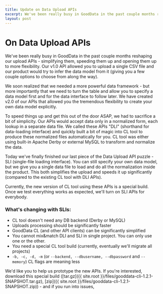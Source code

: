 ```yaml
---
title: Update on Data Upload APIs
excerpt: We've been really busy in GoodData in the past couple months reshaping our upload APIs
layout: post
---
```

# On Data Upload APIs

We've been really busy in GoodData in the past couple months reshaping our upload APIs - simplifying them, speeding them up and opening them up to more flexibility. Our v1.0 API allowed you to upload a single CSV file and our product would try to infer the data model from it (giving you a few couple options to choose from along the way).

We soon realized that we needed a more powerful data framework - but more importantly that we need to turn the table and allow you to specify a data model first and for the data interface to follow later. We have created v2.0 of our APIs that allowed you the tremendous flexibility to create your own data model explicitly.

To speed things up and get this out of the door ASAP, we had to sacrifice a bit of simplicity. Our APIs would accept data only in a normalized form, each lookup in a separate data file. We called these APIs "DLI" (shorthand for data-loading interface) and quickly built a bit of magic into CL tool to produce these normalized files automatically for you. CL tool was either using built-in Apache Derby or external MySQL to transform and normalize the data.

Today we've finally finished our last piece of the Data Upload API puzzle - SLI (single-file loading interface). You can still specify your own data model, but we give you a single data file to load and do all the normalization inside the product. This both simplifies the upload and speeds it up significantly (compared to the existing CL tool with DLI APIs).
    
Currently, the new version of CL tool using these APIs is a special build. Once we test everything works as expected, we'll turn on SLI APIs for everybody.

### What's changing with SLIs:

* CL tool doesn't need any DB backend (Derby or MySQL)
* Uploads processing should be significantly faster
* GoodData CL (and other API clients) can be significantly simplified
* You cannot mix&amp;match DLI and SLI in single project. You can only use one or the other.
* You need a special CL tool build (currently, eventually we'll migrate all projects)
* `-b, -c, -d, -m` (or `--backend, --dbusername, --dbpassword` and `--memory`) CL flags are meaning less

We'd like you to help us prototype the new APIs. If you're interested, download this special build ([tar.gz]({{ site.root }}/files/gooddata-cli-1.2.1-SNAPSHOT.tar.gz), [zip]({{ site.root }}/files/gooddata-cli-1.2.1-SNAPSHOT.zip)) - and if you run into issues,
